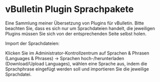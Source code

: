 # vBulletin Plugin Sprachpakete

Eine Sammlung meiner Übersetzung von Plugins für vBulletin. Bitte beachten Sie, dass es sich nur um Sprachdateien handelt, die jeweiligen Plugins müssen Sie sich von der entsprechenden Seite selbst holen.  

Import der Sprachdateien:  

Klicken Sie im Administrator-Kontrollzentrum auf Sprachen & Phrasen (Languages & Phrases) -> Sprachen hoch-/herunterladen (Download/Upload Languages), wählen eine Sprache aus, indem die Sprachphrase eingefügt werden soll und importieren Sie die jeweilige Sprachdatei. 

